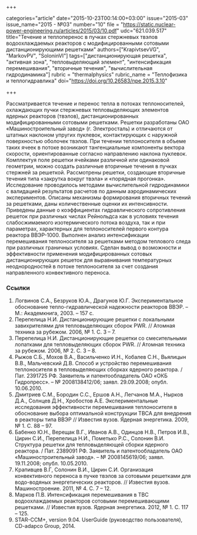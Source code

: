 +++

categories="article"
date="2015-10-23T00:14:00+03:00"
issue="2015-03"
issue_name="2015 - №03"
number="10"
file = "https://static.nuclear-power-engineering.ru/articles/2015/03/10.pdf"
udc="621.039.517"
title="Течение и теплоперенос в пучках стержневых твэлов водоохлаждаемых реакторов с модифицированными сотовыми дистанционирующими решетками"
authors=["KrapivtsevVG", "MarkovPV", "SoloninVI"]
tags=["дистанционирующая решетка", "активная зона", "тепловыделяющий элемент", "интенсификация перемешивания", "вторичные течения", "вычислительная гидродинамика"]
rubric = "thermalphysics"
rubric_name = "Теплофизика и теплогидравлика"
doi="https://doi.org/10.26583/npe.2015.3.10"

+++

Рассматривается течение и перенос тепла в потоках теплоносителей, охлаждающих пучки стержневых тепловыделяющих элементов ядерных реакторов (твэлов), дистанционированных модифицированными сотовыми решетками. Решетки разработаны ОАО «Машиностроительный завод» (г. Электросталь) и отличаются от штатных наклоном упругих пуклевок, контактирующих с наружной поверхностью оболочек твэлов. При течении теплоносителя в объеме таких ячеек в потоке возникают тангенциальные компоненты вектора скорости, ориентированные согласно направлению наклона пуклевок. Комплектуя поле решетки ячейками различной или одинаковой геометрии, можно создать различные вторичные течения в пучках стержней за решеткой. Рассмотрены решетки, создающие вторичные течения типа «закрутка вокруг твэла» и «порядная прогонка». Исследование проводилось методами вычислительной гидродинамики с валидацией результатов расчетов по данным аэродинамических экспериментов. Описаны механизмы формирования вторичных течений за решетками, даны количественные оценки их интенсивности. Приведены данные о коэффициентах гидравлического сопротивления решеток при различных числах Рейнольдса как в условиях течения слабосжимаемого изотермического потока воздуха, так и при параметрах, характерных для теплоносителей первого контура реактора ВВЭР-1000. Выполнен анализ интенсификации перемешивания теплоносителя за решетками методом теплового следа при различных граничных условиях. Сделан вывод о возможности и эффективности применения модифицированных сотовых дистанционирующих решеток для выравнивания температурных неоднородностей в потоке теплоносителя за счет создания направленного конвективного переноса.

### Ссылки

1. Логвинов С.А., Безруков Ю.А., Драгунов Ю.Г. Экспериментальное обоснование тепло-гидравлической надежности реакторов ВВЭР. – М.: Академкнига, 2003. – 157 с.
2. Перепелица Н.И. Дистанционирующие решетки с локальными завихрителями для тепловыделяющих сборок PWR. // Атомная техника за рубежом. 2006, № 1. С. 3 – 7.
3. Перепелица Н.И. Дистанционирующие решетки со смесительными лопатками для тепловыделяющих сборок PWR. // Атомная техника за рубежом. 2006, № 2. С. 3 – 8.
4. Рыжов С.Б., Мохов В.А., Васильченко И.Н., Кобалев С.Н., Вьялицын В.В., Мальчевский Д.В. Способ и устройство перемешивания теплоносителя в тепловыделяющих сборках ядерного реактора. / Пат. 2391725 РФ. Заявитель и патентообладатель ОАО «ОКБ Гидропресс». – № 2008138412/06; заявл. 29.09.2008; опубл. 10.06.2010.
5. Дмитриев С.М., Бородин С.С., Ершов А.Н., Легчанов М.А., Нырков Д.А., Солнцев Д.Н., Хробостов А.Е. Экспериментальные исследования эффективности перемешивания теплоносителя в обоснование выбора оптимальной конструкции ТВСА для внедрения в реакторы типа ВВЭР // Известия вузов. Ядерная энергетика. 2009, № 1. С. 88 – 97.
6. Бабенко Ю.Н., Верещак В.Г., Иванов А.В., Одинцов Н.В., Петров И.В., Цирин С.И., Перепелица Н.И., Пометько Р.С., Солонин В.И. Структура решетки для тепловыделяющей сборки ядерного реактора. / Пат. 2389091 РФ. Заявитель и патентообладатель ОАО «Машиностроительный завод». – № 2008145619/06; заявл. 19.11.2008; опубл. 10.05.2010.
7. Крапивцев В.Г, Солонин В.И., Цирин С.И. Организация конвективного переноса в пучке твэлов за сотовыми решетками для водо-водяных энергетических реакторов. // Известия вузов. Машиностроение. 2011, № 4. С. 7 – 12.
8. Марков П.В. Интенсификация перемешивания в ТВС водоохлаждаемых реакторов сотовыми перемешивающими решетками. // Известия вузов. Ядерная энергетика. 2012, № 1. С. 117 – 125.
9. STAR-CCM+, version 9.04. UserGuide (руководство пользователя), CD-adapco Group, 2014.